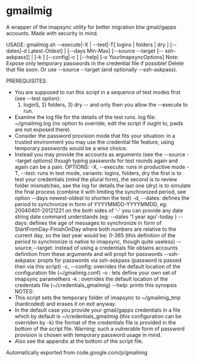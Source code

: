 # gmailmig

A wrapper of the imapsync utility for better migration btw gmail/gapps accounts. Made with security in mind.

USAGE:  gmailmig.sh --execute|-X | --test|-T[ logins | folders | dry ]
                          [--dates|-d Latest-Oldest] | [--days Min-Max]
                          [--source <full-mailaddress> --target <full-mailaddress> [-- ssh-askpass]] |
			  [-k <path-to-the-credentials-file> ]
			  [--config|-c <custom-config-file-path> ]
                          [--help] [-o YourImapsyncOptions]
Note:   Expose only temporary passwords in the credential file if possible!
	Delete that file soon. Or use --source --target (and optionally --ssh-askpass).

PREREQUISITES:
- You are supposed to run this script in a sequence of test modes first (see --test option):
  1) loginS, 2) folders, 3) dry -- and only then you allow the --execute to run.
- Examine the log file for the details of the test runs.
  log file: ~/gmailmig.log (no option to override, edit the script if ought to, pwds are not exposed there)
- Consider the password provision mode that fits your situation: in a trusted environment 
  you may use the credential file feature, using temporary passwords would be a wise choice.
- Instead you may provide the accounts as arguments (see the --source --target options) 
  though typing passwords for test rounds again and again can be a pain.
OPTIONS:
-X, --execute:  runs in productive mode
-T, --test:  runs in test mode, variants: logins, folders, dry
      the first is to test your credentials (mind the plural form),
      the second is to review folder mismatches, see the log for details
      the last one (dry) is to simulate the final process (combine it with
      limiting the synchronized period, see option --days newest-oldest to shorten the test)
-d, --dates:  defines the period to synchronize in form of YYYYMMDD-YYYYMMDD, eg: 20040401-20121221
      on the both sides of '-' you can provide any date string date command understands
      (eg: --dates '1 year ago'-today )
--days:  defines the age of messages to synchronize in form of StartFromDay-FinishOnDay
      where both numbers are relative to the current day, so the last year would be: 0-365
      (this definition of the period to synchronize is native to imapsync, though quite useless)
--source,--target:  instead of using a credentials file obtains accounts definition from these arguments
      and will propt for passwords 
--ssh-askpass:  propts for passwords via ssh-askpass (password is passed then via this script)
-c, --config:  overrides the default location of the configuration file (~/gmailmig.conf)
-o    : lets define your own set of imapsync paramethers
-k    : overrides the default location of the credentals file (~/credentials_gmailmig)
--help: prints this synopsis
NOTES:
- This script sets the temporary folder of imapsync to ~/gmailmig_tmp (hardcoded)
  and erases it on exit anyway.
- In the default case you provide your gmail/gapps credentials in a file which by default is
  ~/credentials_gmailmig (this configuration can be overriden by -k)
  the format of the credentials file is provided in the bottom of the script file.
  Warning: such a vulnerable form of password provision is chosen with temporary password usage in mind.
- Also see the appendix at the bottom of the script file.


Automatically exported from code.google.com/p/gmailmig

